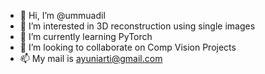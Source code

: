 - 👋 Hi, I’m @ummuadil
- 👀 I’m interested in 3D reconstruction using single images
- 🌱 I’m currently learning PyTorch
- 💞️ I’m looking to collaborate on Comp Vision Projects
- 📫 My mail is ayuniarti@gmail.com

<!---
ummuadil/ummuadil is a ✨ special ✨ repository because its `README.md` (this file) appears on your GitHub profile.
You can click the Preview link to take a look at your changes.
--->
